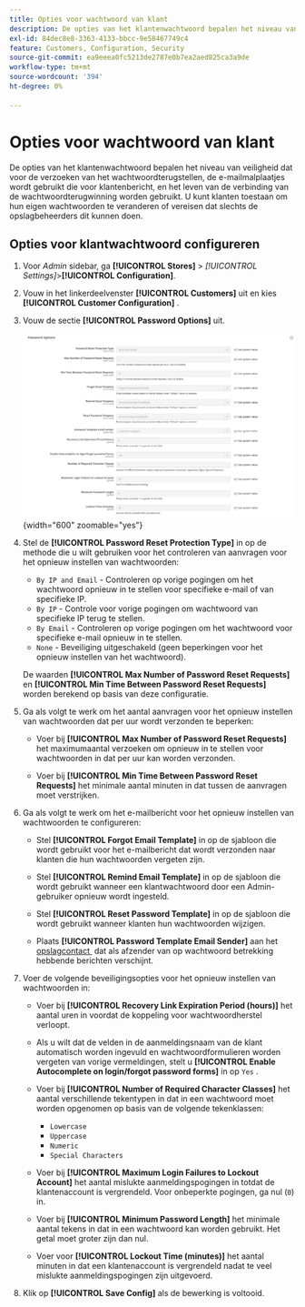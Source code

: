 ```yaml
---
title: Opties voor wachtwoord van klant
description: De opties van het klantenwachtwoord bepalen het niveau van veiligheid voor diverse klant-onder ogen ziet functies van uw opslag.
exl-id: 84dec8e8-3363-4133-bbcc-9e58467749c4
feature: Customers, Configuration, Security
source-git-commit: ea9eeea0fc5213de2787e0b7ea2aed825ca3a9de
workflow-type: tm+mt
source-wordcount: '394'
ht-degree: 0%

---
```


# Opties voor wachtwoord van klant

De opties van het klantenwachtwoord bepalen het niveau van veiligheid dat voor de verzoeken van het wachtwoordterugstellen, de e-mailmalplaatjes wordt gebruikt die voor klantenbericht, en het leven van de verbinding van de wachtwoordterugwinning worden gebruikt. U kunt klanten toestaan om hun eigen wachtwoorden te veranderen of vereisen dat slechts de opslagbeheerders dit kunnen doen.

## Opties voor klantwachtwoord configureren

1. Voor _Admin_ sidebar, ga **[!UICONTROL Stores]** > _[!UICONTROL Settings]_>**[!UICONTROL Configuration]**.

1. Vouw in het linkerdeelvenster **[!UICONTROL Customers]** uit en kies **[!UICONTROL Customer Configuration]** .

1. Vouw de sectie **[!UICONTROL Password Options]** uit.

   ![&#x200B; Opties van het Wachtwoord &#x200B;](../configuration-reference/customers/assets/customer-configuration-password-options.png){width="600" zoomable="yes"}

1. Stel de **[!UICONTROL Password Reset Protection Type]** in op de methode die u wilt gebruiken voor het controleren van aanvragen voor het opnieuw instellen van wachtwoorden:

   - `By IP and Email` - Controleren op vorige pogingen om het wachtwoord opnieuw in te stellen voor specifieke e-mail of van specifieke IP.
   - `By IP` - Controle voor vorige pogingen om wachtwoord van specifieke IP terug te stellen.
   - `By Email` - Controleren op vorige pogingen om het wachtwoord voor specifieke e-mail opnieuw in te stellen.
   - `None` - Beveiliging uitgeschakeld (geen beperkingen voor het opnieuw instellen van het wachtwoord).

   De waarden **[!UICONTROL Max Number of Password Reset Requests]** en **[!UICONTROL Min Time Between Password Reset Requests]** worden berekend op basis van deze configuratie.

1. Ga als volgt te werk om het aantal aanvragen voor het opnieuw instellen van wachtwoorden dat per uur wordt verzonden te beperken:

   - Voer bij **[!UICONTROL Max Number of Password Reset Requests]** het maximumaantal verzoeken om opnieuw in te stellen voor wachtwoorden in dat per uur kan worden verzonden.

   - Voer bij **[!UICONTROL Min Time Between Password Reset Requests]** het minimale aantal minuten in dat tussen de aanvragen moet verstrijken.

1. Ga als volgt te werk om het e-mailbericht voor het opnieuw instellen van wachtwoorden te configureren:

   - Stel **[!UICONTROL Forgot Email Template]** in op de sjabloon die wordt gebruikt voor het e-mailbericht dat wordt verzonden naar klanten die hun wachtwoorden vergeten zijn.

   - Stel **[!UICONTROL Remind Email Template]** in op de sjabloon die wordt gebruikt wanneer een klantwachtwoord door een Admin-gebruiker opnieuw wordt ingesteld.

   - Stel **[!UICONTROL Reset Password Template]** in op de sjabloon die wordt gebruikt wanneer klanten hun wachtwoorden wijzigen.

   - Plaats **[!UICONTROL Password Template Email Sender]** aan het [&#x200B; opslagcontact &#x200B;](../getting-started/store-details.md) dat als afzender van op wachtwoord betrekking hebbende berichten verschijnt.

1. Voer de volgende beveiligingsopties voor het opnieuw instellen van wachtwoorden in:

   - Voer bij **[!UICONTROL Recovery Link Expiration Period (hours)]** het aantal uren in voordat de koppeling voor wachtwoordherstel verloopt.

   - Als u wilt dat de velden in de aanmeldingsnaam van de klant automatisch worden ingevuld en wachtwoordformulieren worden vergeten van vorige vermeldingen, stelt u **[!UICONTROL Enable Autocomplete on login/forgot password forms]** in op `Yes` .

   - Voer bij **[!UICONTROL Number of Required Character Classes]** het aantal verschillende tekentypen in dat in een wachtwoord moet worden opgenomen op basis van de volgende tekenklassen:

      - `Lowercase`
      - `Uppercase`
      - `Numeric`
      - `Special Characters`

   - Voer bij **[!UICONTROL Maximum Login Failures to Lockout Account]** het aantal mislukte aanmeldingspogingen in totdat de klantenaccount is vergrendeld. Voor onbeperkte pogingen, ga nul (`0`) in.

   - Voer bij **[!UICONTROL Minimum Password Length]** het minimale aantal tekens in dat in een wachtwoord kan worden gebruikt. Het getal moet groter zijn dan nul.

   - Voer voor **[!UICONTROL Lockout Time (minutes)]** het aantal minuten in dat een klantenaccount is vergrendeld nadat te veel mislukte aanmeldingspogingen zijn uitgevoerd.

1. Klik op **[!UICONTROL Save Config]** als de bewerking is voltooid.
